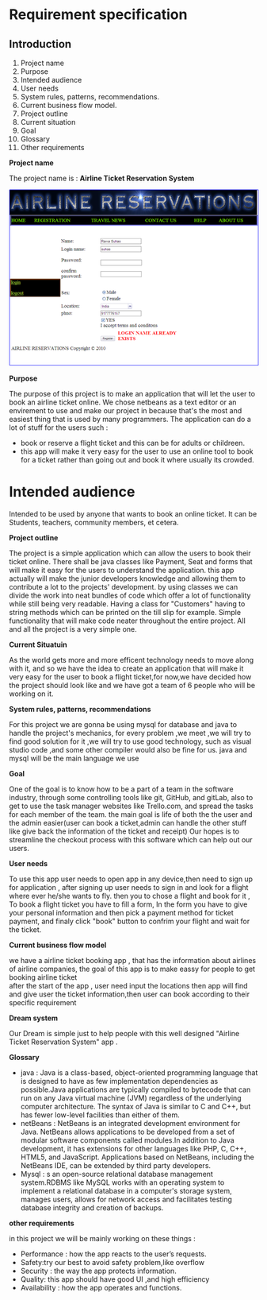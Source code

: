 Requirement specification
========
## Introduction
1. Project name
2. Purpose
3. Intended audience
4. User needs 
5. System rules, patterns, recommendations.
6. Current business flow model.
7. Project outline 
8. Current situation 
9. Goal  
10. Glossary
11. Other requirements

__Project name__

The project name is : **Airline Ticket Reservation System**

![app](/images/airline.png)

__Purpose__

The purpose of this project is to make an application that will let the user to book an 
airline ticket online.
We chose netbeans as a text editor or an envirement to use and make our project in because that's the most and easiest thing that is 
used by many programmers.
The application can do a lot of stuff for the users such :
* book or reserve a flight ticket and this can be for adults or childreen.
* this app will make it very easy for the user to use an online tool to book for a ticket 
rather than going out and book it where usually its crowded.

# Intended audience

Intended to be used by anyone that wants to book an online ticket. 
It can be Students, teachers, community members, et cetera.

__Project outline__

The project is a simple application which can allow the users to book their ticket online.
There shall be java classes like Payment, Seat and forms that will make it easy
for the users to understand the application.
this app actually will make the junior developers knowledge and allowing 
them to contribute a lot to the projects' development. by using classes we can divide the work into neat bundles 
of code which offer a lot of functionality while still being very readable. Having a class for "Customers" having 
to string methods which can be printed on the till slip for example. Simple functionality that will make code 
neater throughout the entire project. All and all the project is a very simple one.

__Current Situatuin__

As the world gets more and more efficent technology needs to move along with it, and so we have the idea to create an application that will make it very easy for the user to book a flight ticket,for now,we have decided how the project should look like and we have got a team of 6 people who will be working on it.

__System rules, patterns, recommendations__

For this project we are gonna be using mysql for database and java to handle the project's mechanics,
for every problem ,we meet ,we will try to find good solution for it ,we will try to use good technology,
such as visual studio code ,and some other compiler would also be fine for us.
java and mysql will be the main language we use 

__Goal__

One of the goal is to know how to be a part of a team in the software industry, through some controlling tools like git, GitHub, and gitLab, 
also to get to use the task manager websites like Trello.com, and spread the tasks for each member of the team. 
the main goal is life of both the the user and the admin easier(user can book a ticket,admin can handle the other stuff like give back the information of the ticket and receipt)
Our hopes is to streamline the checkout process with this software which can help out our users.


__User needs__

To use this app user needs to open app in any device,then need to sign up for application ,
after signing up user needs to sign in and look for a flight where ever he/she wants to fly.
then you to chose a flight and book for it , 
To book a flight ticket you have to fill a form, 
In the form you have to give your personal information and then pick  a payment method for ticket payment,
and finaly click "book" button to confrim your flight and wait for the ticket. 

__Current business flow model__

we have a airline ticket booking app , that has the information about airlines of airline companies,
the goal of this app is to make eassy for people to  get booking airline ticket  
after the start of the app , user need input the locations then  app will find and give user the  ticket information,then user can book
according to their specific requirement


__Dream system__

 Our Dream is simple just to help people with this well designed  "Airline Ticket Reservation System" app .




__Glossary__

 * java : Java is a class-based, object-oriented programming language that is designed to have as few implementation dependencies as possible.Java applications are typically compiled to bytecode that can run on any Java virtual machine (JVM) regardless of the underlying computer architecture. The syntax of Java is similar to C and C++, but has fewer low-level facilities than either of them.
 * netBeans : NetBeans is an integrated development environment for Java. NetBeans allows applications to be developed from a set of modular software components called modules.In addition to Java development, it has extensions for other languages like PHP, C, C++, HTML5, and JavaScript. Applications based on NetBeans, including the NetBeans IDE, can be extended by third party developers.
  * Mysql : s an open-source relational database management system.RDBMS like MySQL works with an operating system to implement a relational database in a computer's storage system, manages users, allows for network access and facilitates testing database integrity and creation of backups.

  __other requirements__

in this project we will be mainly working on these things : 
* Performance : how the app reacts to the user’s requests.
* Safety:try our best to avoid safety problem,like overflow
* Security :  the way the app protects information.
* Quality: this app should have good UI ,and high efficiency
* Availability : how the app operates and functions.